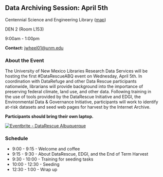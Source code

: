 ## Data Archiving Session: April 5th ##

Centennial Science and Engineering Library ([map](https://goo.gl/maps/nkEdjpBN9wo))

DEN 2 (Room L153)

9:00am - 1:00pm

__Contact:__ [jwheel01@unm.edu](mailto:jwheel01@unm.edu)

### About the Event ###

The University of New Mexico Libraries Research Data Services will be hosting the first #DataRescueABQ event on Wednesday, April 5th. In coordination with DataRefuge and other Data Rescue participants nationwide, librarians will provide background into the importance of preserving federal climate, land use, and other data. Following training in the use of tools provided by the DataRescue Initiative and EDGI, the Environmental Data & Governance Initiative, participants will work to identify at-risk datasets and seed web pages for harvest by the Internet Archive.

__Participants should bring their own laptop.__ 

<a href="https://www.eventbrite.com/e/datarescue-albuquerque-tickets-33092207684?ref=ebtn" target="_blank"><img src="https://www.eventbrite.com/custombutton?eid=33092207684" alt="Eventbrite - DataRescue Albuquerque" /></a>

### Schedule ###

* 9:00 - 9:15 - Welcome and coffee
* 9:15 - 9:30 - About DataRescue, EDGI, and the End of Term Harvest
* 9:30 - 10:00 - Training for seeding tasks
* 10:00 - 12:30 - Seeding
* 12:30 - 1:00 - Wrap up

